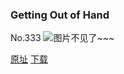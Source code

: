 ### Getting Out of Hand
No.333
![图片不见了~~~](https://imgs.xkcd.com/comics/getting_out_of_hand.png)

[原址](https://xkcd.com//333) [下载](https://imgs.xkcd.com/comics/getting_out_of_hand.png)

